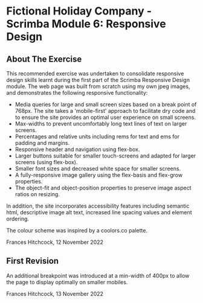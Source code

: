 # Fictional Holiday Company - Scrimba Module 6: Responsive Design 

## About The Exercise

This recommended exercise was undertaken to consolidate responsive design skills learnt during the first part of the Scrimba Responsive Design module. The web page was built from scratch using my own jpeg images, and demonstrates the following responsive functionality:

- Media queries for large and small screen sizes based on a break point of 768px. The site takes a 'mobile-first' approach to facilitate dry code and to ensure the site provides an optimal user experience on small screens.
- Max-widths to prevent uncomfortably long text lines of text on larger screens.
- Percentages and relative units including rems for text and ems for padding and margins.
- Responsive header and navigation using flex-box.
- Larger buttons suitable for smaller touch-screens and adapted for larger screens (using flex-box). 
- Smaller font sizes and decreased white space for smaller screens.
- A fully-responsive image gallery using the flex-basis and flex-grow properties.
- The object-fit and object-position properties to preserve image aspect ratios on resizing.

In addition, the site incorporates accessibility features including semantic html, descriptive image alt text, increased line spacing values and element ordering.

The colour scheme was inspired by a coolors.co palette.

Frances Hitchcock, 12 November 2022

## First Revision

An additional breakpoint was introduced at a min-width of 400px to allow the page to display optimally on smaller mobiles.

Frances Hitchcock, 13 November 2022
